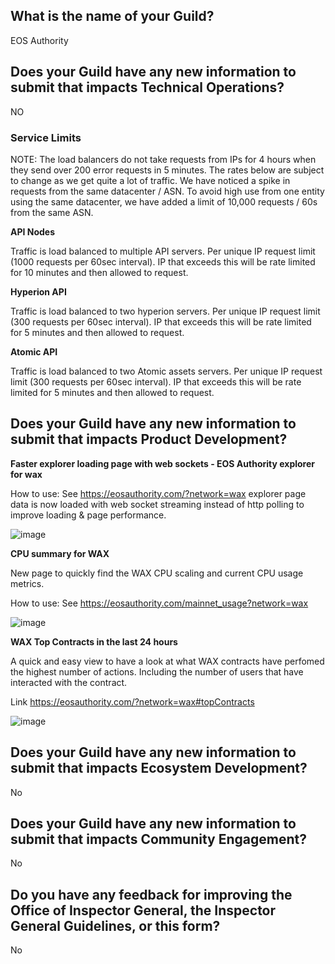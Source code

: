 ## What is the name of your Guild?

EOS Authority

## Does your Guild have any new information to submit that impacts Technical Operations?

NO

### Service Limits

NOTE: The load balancers do not take requests from IPs for 4 hours when they send over 200 error requests in 5 minutes. The rates below are subject to change as we get quite a lot of traffic. We have noticed a spike in requests from the same datacenter / ASN. To avoid high use from one entity using the same datacenter, we have added a limit of 10,000 requests / 60s from the same ASN.

**API Nodes** 

Traffic is load balanced to multiple API servers. Per unique IP request limit (1000 requests per 60sec interval). IP that exceeds this will be rate limited for 10 minutes and then allowed to request.

**Hyperion API**

Traffic is load balanced to two hyperion servers. Per unique IP request limit (300 requests per 60sec interval). IP that exceeds this will be rate limited for 5 minutes and then allowed to request.

**Atomic API**

Traffic is load balanced to two Atomic assets servers. Per unique IP request limit (300 requests per 60sec interval). IP that exceeds this will be rate limited for 5 minutes and then allowed to request.


## Does your Guild have any new information to submit that impacts Product Development?

**Faster explorer loading page with web sockets - EOS Authority explorer for wax**

How to use: See https://eosauthority.com/?network=wax explorer page data is now loaded with web socket streaming instead of http polling to improve loading & page performance. 

![image](https://user-images.githubusercontent.com/38717729/155920183-7251aa0c-d851-4be5-8871-acba2e9aabe2.png)

**CPU summary for WAX**

New page to quickly find the WAX CPU scaling and current CPU usage metrics. 

How to use: See https://eosauthority.com/mainnet_usage?network=wax

![image](https://user-images.githubusercontent.com/38717729/155920365-7cbeb902-1447-4935-8ffe-2d3ea66d33f4.png)

**WAX Top Contracts in the last 24 hours**

A quick and easy view to have a look at what WAX contracts have perfomed the highest number of actions. Including the number of users that have interacted with the contract.

Link https://eosauthority.com/?network=wax#topContracts

![image](https://user-images.githubusercontent.com/38717729/155920540-6c9ebee0-b899-4cd0-8c6b-2b37522410d3.png)


## Does your Guild have any new information to submit that impacts Ecosystem Development?

No

## Does your Guild have any new information to submit that impacts Community Engagement?

No

## Do you have any feedback for improving the Office of Inspector General, the Inspector General Guidelines, or this form?

No
